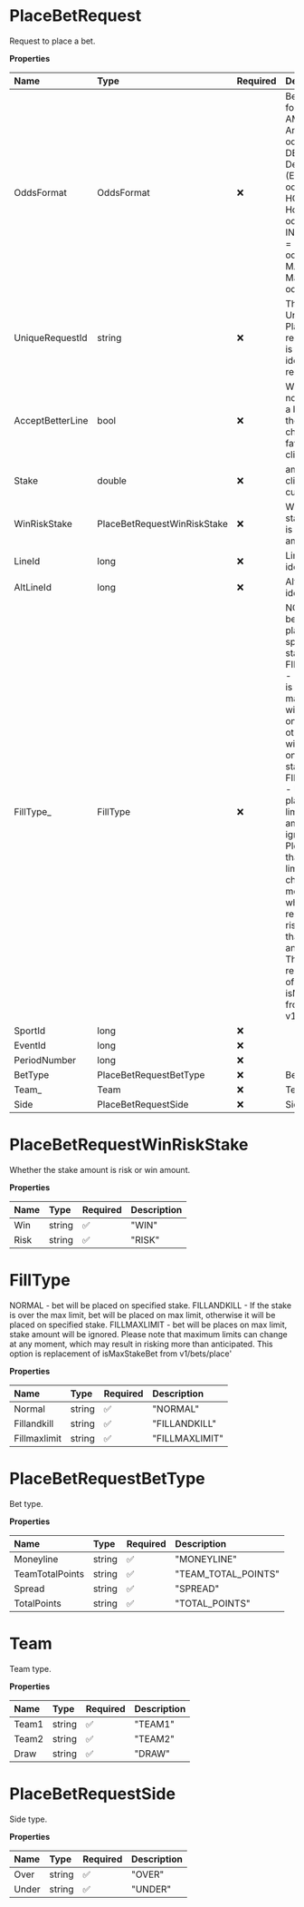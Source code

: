 # PlaceBetRequest

Request to place a bet.

**Properties**

| Name             | Type                        | Required | Description                                                                                                                                                                                                                                                                                                                                                                                                                                   |
| :--------------- | :-------------------------- | :------- | :-------------------------------------------------------------------------------------------------------------------------------------------------------------------------------------------------------------------------------------------------------------------------------------------------------------------------------------------------------------------------------------------------------------------------------------------- |
| OddsFormat       | OddsFormat                  | ❌       | Bet odds format. AMERICAN = American odds format, DECIMAL = Decimal (European) odds format, HONGKONG = Hong Kong odds format, INDONESIAN = Indonesian odds format, MALAY = Malaysian odds format                                                                                                                                                                                                                                              |
| UniqueRequestId  | string                      | ❌       | This is a Unique ID for PlaceBet requests. This is to support idempotent requests.                                                                                                                                                                                                                                                                                                                                                            |
| AcceptBetterLine | bool                        | ❌       | Whether or not to accept a bet when there is a line change in favor of the client.                                                                                                                                                                                                                                                                                                                                                            |
| Stake            | double                      | ❌       | amount in client’s currency.                                                                                                                                                                                                                                                                                                                                                                                                                  |
| WinRiskStake     | PlaceBetRequestWinRiskStake | ❌       | Whether the stake amount is risk or win amount.                                                                                                                                                                                                                                                                                                                                                                                               |
| LineId           | long                        | ❌       | Line identification.                                                                                                                                                                                                                                                                                                                                                                                                                          |
| AltLineId        | long                        | ❌       | Alternate line identification.                                                                                                                                                                                                                                                                                                                                                                                                                |
| FillType\_       | FillType                    | ❌       | NORMAL - bet will be placed on specified stake. FILLANDKILL - If the stake is over the max limit, bet will be placed on max limit, otherwise it will be placed on specified stake. FILLMAXLIMIT - bet will be places on max limit, stake amount will be ignored. Please note that maximum limits can change at any moment, which may result in risking more than anticipated. This option is replacement of isMaxStakeBet from v1/bets/place' |
| SportId          | long                        | ❌       |                                                                                                                                                                                                                                                                                                                                                                                                                                               |
| EventId          | long                        | ❌       |                                                                                                                                                                                                                                                                                                                                                                                                                                               |
| PeriodNumber     | long                        | ❌       |                                                                                                                                                                                                                                                                                                                                                                                                                                               |
| BetType          | PlaceBetRequestBetType      | ❌       | Bet type.                                                                                                                                                                                                                                                                                                                                                                                                                                     |
| Team\_           | Team                        | ❌       | Team type.                                                                                                                                                                                                                                                                                                                                                                                                                                    |
| Side             | PlaceBetRequestSide         | ❌       | Side type.                                                                                                                                                                                                                                                                                                                                                                                                                                    |

# PlaceBetRequestWinRiskStake

Whether the stake amount is risk or win amount.

**Properties**

| Name | Type   | Required | Description |
| :--- | :----- | :------- | :---------- |
| Win  | string | ✅       | "WIN"       |
| Risk | string | ✅       | "RISK"      |

# FillType

NORMAL - bet will be placed on specified stake. FILLANDKILL - If the stake is over the max limit, bet will be placed on max limit, otherwise it will be placed on specified stake. FILLMAXLIMIT - bet will be places on max limit, stake amount will be ignored. Please note that maximum limits can change at any moment, which may result in risking more than anticipated. This option is replacement of isMaxStakeBet from v1/bets/place'

**Properties**

| Name         | Type   | Required | Description    |
| :----------- | :----- | :------- | :------------- |
| Normal       | string | ✅       | "NORMAL"       |
| Fillandkill  | string | ✅       | "FILLANDKILL"  |
| Fillmaxlimit | string | ✅       | "FILLMAXLIMIT" |

# PlaceBetRequestBetType

Bet type.

**Properties**

| Name            | Type   | Required | Description         |
| :-------------- | :----- | :------- | :------------------ |
| Moneyline       | string | ✅       | "MONEYLINE"         |
| TeamTotalPoints | string | ✅       | "TEAM_TOTAL_POINTS" |
| Spread          | string | ✅       | "SPREAD"            |
| TotalPoints     | string | ✅       | "TOTAL_POINTS"      |

# Team

Team type.

**Properties**

| Name  | Type   | Required | Description |
| :---- | :----- | :------- | :---------- |
| Team1 | string | ✅       | "TEAM1"     |
| Team2 | string | ✅       | "TEAM2"     |
| Draw  | string | ✅       | "DRAW"      |

# PlaceBetRequestSide

Side type.

**Properties**

| Name  | Type   | Required | Description |
| :---- | :----- | :------- | :---------- |
| Over  | string | ✅       | "OVER"      |
| Under | string | ✅       | "UNDER"     |

<!-- This file was generated by liblab | https://liblab.com/ -->
